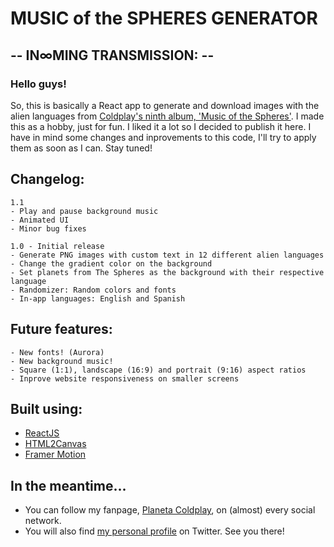 # MUSIC of the SPHERES GENERATOR

## -- IN∞MING TRANSMISSION: --

### Hello guys!

So, this is basically a React app to generate and download images with the alien languages from [Coldplay's ninth album, 'Music of the Spheres'](https://www.coldplay.com/). I made this as a hobby, just for fun. I liked it a lot so I decided to publish it here. I have in mind some changes and inprovements to this code, I'll try to apply them as soon as I can. Stay tuned!

## Changelog:
```
1.1
- Play and pause background music
- Animated UI
- Minor bug fixes

1.0 - Initial release
- Generate PNG images with custom text in 12 different alien languages
- Change the gradient color on the background
- Set planets from The Spheres as the background with their respective language
- Randomizer: Random colors and fonts
- In-app languages: English and Spanish
```

## Future features:
```
- New fonts! (Aurora)
- New background music!
- Square (1:1), landscape (16:9) and portrait (9:16) aspect ratios
- Inprove website responsiveness on smaller screens
```

## Built using:
- [ReactJS](https://reactjs.org/)
- [HTML2Canvas](https://github.com/niklasvh/html2canvas)
- [Framer Motion](https://github.com/framer/motion)

## In the meantime...
- You can follow my fanpage, [Planeta Coldplay](https://linktr.ee/planetacoldplay), on (almost) every social network.
- You will also find [my personal profile](https://twitter.com/eromanox) on Twitter. See you there!